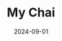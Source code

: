 ---
title: 'My Chai'
date: 2024-09-01
permalink: /posts/2024/09/my-chai/
tags:
  - RecipeBeverage
categories:
  - category1
---
